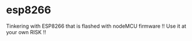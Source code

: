 # esp8266
Tinkering with ESP8266 that is flashed with nodeMCU firmware
!! Use it at your own RISK !!
